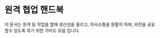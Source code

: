 <!-- TITLE: 원격 협업 핸드북 -->
<!-- SUBTITLE: A quick summary of 원격 협업 핸드북 -->

# 원격 협업 핸드북
이 문서는 원격 팀 작업을 할때 생산성을 올리고, 의사소통을 원활히 하며, 비전을 공유할수 있도록 하기 위한 가이드 모음 입니다.